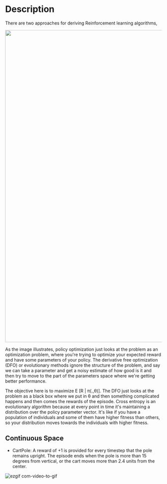 # Description

There are two approaches for deriving Reinforcement learning algorithms,

<img src = "https://user-images.githubusercontent.com/19307995/42143368-0003521a-7db5-11e8-8b26-4476fcf7347d.png" width = "1000" margin = "1000"/>

As the image illustrates, policy optimization just looks at the problem as an optimization problem, where you're trying to optimize your expected reward and have some parameters of your policy. The derivative free optimization (DFO) or evolutionary methods ignore the structure of the problem, and say we can take a parameter and get a noisy estimate of how good is it and then try to move to the part of the parameters space where we're getting better performance.

The objective here is to maximize E [R | π(.,θ)]. The DFO just looks at the problem as a black box where we put in θ and then something complicated happens and then comes the rewards of the episode. Cross entropy is an evolutionary algorithm because at every point in time it's maintaining a distribution over the policy parameter vector. It's like if you have a population of individuals and some of them have higher fitness than others, so your distribution moves towards the individuals with higher fitness. 

## Continuous Space

+ CartPole: A reward of +1 is provided for every timestep that the pole remains upright. The episode ends when the pole is more than 15 degrees from vertical, or the cart moves more than 2.4 units from the center.

![ezgif com-video-to-gif](https://user-images.githubusercontent.com/19307995/42143893-ec24217c-7db7-11e8-9543-4891e1d5de7d.gif)
